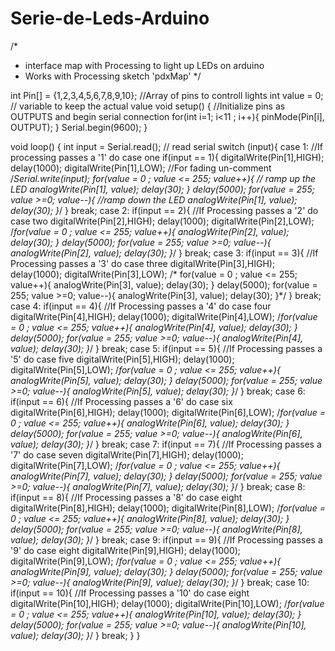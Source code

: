 # Serie-de-Leds-Arduino
/*
 * interface map with Processing to light up LEDs on arduino
 * Works with Processing sketch 'pdxMap'
 */

int Pin[] = {1,2,3,4,5,6,7,8,9,10};  //Array of pins to controll lights
int value = 0;  // variable to keep the actual value
void setup() 
{ 
 //Initialize pins as OUTPUTS and begin serial connection
 for(int i=1; i<11 ; i++){
  pinMode(Pin[i], OUTPUT); 
 }
 Serial.begin(9600);
} 
 
void loop() 
{
  int input = Serial.read();  // read serial 
  switch (input){
    case 1:  //If processing passes a '1' do case one
      if(input == 1){
        digitalWrite(Pin[1],HIGH);
        delay(1000);
        digitalWrite(Pin[1],LOW);
        //For fading un-comment
        /*Serial.write(input);
        for(value = 0 ; value <= 255; value++){ // ramp up the LED
          analogWrite(Pin[1], value);
          delay(30); 
        }
       delay(5000); 
        for(value = 255; value >=0; value--){   //ramp down the LED
          analogWrite(Pin[1], value);
          delay(30);
        }*/
       }
       break;
    case 2:
      if(input == 2){  //If Processing passes a '2' do case two
      digitalWrite(Pin[2],HIGH);
        delay(1000);
        digitalWrite(Pin[2],LOW);
        /*for(value = 0 ; value <= 255; value++){ 
          analogWrite(Pin[2], value);
          delay(30); 
        }
       delay(5000); 
        for(value = 255; value >=0; value--){ 
          analogWrite(Pin[2], value);
          delay(30);
        }*/
       }
       break;
    case 3:
      if(input == 3){  //If Processing passes a '3' do case three
      digitalWrite(Pin[3],HIGH);
        delay(1000);
        digitalWrite(Pin[3],LOW);
       /* for(value = 0 ; value <= 255; value++){ 
          analogWrite(Pin[3], value);
          delay(30); 
        }
       delay(5000); 
        for(value = 255; value >=0; value--){ 
          analogWrite(Pin[3], value);
          delay(30);
        }*/
       }
       break;
    case 4:
      if(input == 4){  //If Processing passes a '4' do case four
      digitalWrite(Pin[4],HIGH);
        delay(1000);
        digitalWrite(Pin[4],LOW);
        /*for(value = 0 ; value <= 255; value++){ 
          analogWrite(Pin[4], value);
          delay(30); 
        }
       delay(5000); 
        for(value = 255; value >=0; value--){ 
          analogWrite(Pin[4], value);
          delay(30);
        }*/
       }
       break;
    case 5:
      if(input == 5){  //If Processing passes a '5' do case five
      digitalWrite(Pin[5],HIGH);
        delay(1000);
        digitalWrite(Pin[5],LOW);
        /*for(value = 0 ; value <= 255; value++){ 
          analogWrite(Pin[5], value);
          delay(30); 
        }
       delay(5000); 
        for(value = 255; value >=0; value--){ 
          analogWrite(Pin[5], value);
          delay(30);
        }*/
       }
       break;
   case 6:
      if(input == 6){  //If Processing passes a '6' do case six
      digitalWrite(Pin[6],HIGH);
        delay(1000);
        digitalWrite(Pin[6],LOW);
        /*for(value = 0 ; value <= 255; value++){ 
          analogWrite(Pin[6], value);
          delay(30); 
        }
       delay(5000); 
        for(value = 255; value >=0; value--){ 
          analogWrite(Pin[6], value);
          delay(30);
        }*/
       }
       break;
    case 7:
      if(input == 7){  //If Processing passes a '7' do case seven
      digitalWrite(Pin[7],HIGH);
        delay(1000);
        digitalWrite(Pin[7],LOW);
        /*for(value = 0 ; value <= 255; value++){ 
          analogWrite(Pin[7], value);
          delay(30); 
        }
       delay(5000); 
        for(value = 255; value >=0; value--){ 
          analogWrite(Pin[7], value);
          delay(30);
        }*/
       }
       break;
    case 8:
      if(input == 8){  //If Processing passes a '8' do case eight
      digitalWrite(Pin[8],HIGH);
        delay(1000);
        digitalWrite(Pin[8],LOW);
        /*for(value = 0 ; value <= 255; value++){ 
          analogWrite(Pin[8], value);
          delay(30); 
        }
       delay(5000); 
        for(value = 255; value >=0; value--){ 
          analogWrite(Pin[8], value);
          delay(30);
        }*/
       }
       break;
    case 9:
      if(input == 9){  //If Processing passes a '9' do case eight
      digitalWrite(Pin[9],HIGH);
        delay(1000);
        digitalWrite(Pin[9],LOW);
        /*for(value = 0 ; value <= 255; value++){ 
          analogWrite(Pin[9], value);
          delay(30); 
        }
       delay(5000); 
        for(value = 255; value >=0; value--){ 
          analogWrite(Pin[9], value);
          delay(30);
        }*/
       }
       break;
    case 10:
      if(input == 10){  //If Processing passes a '10' do case eight
      digitalWrite(Pin[10],HIGH);
        delay(1000);
        digitalWrite(Pin[10],LOW);
        /*for(value = 0 ; value <= 255; value++){ 
          analogWrite(Pin[10], value);
          delay(30); 
        }
       delay(5000); 
        for(value = 255; value >=0; value--){ 
          analogWrite(Pin[10], value);
          delay(30);
        }*/
       }
       break;
  }
} 

